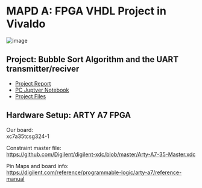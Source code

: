 # MAPD A: FPGA VHDL Project in Vivaldo
![image](https://user-images.githubusercontent.com/23053125/202862370-d2751405-4f29-4fec-8ecd-fce3687b269a.png)

## Project: Bubble Sort Algorithm and the UART transmitter/reciver 

* [Project Report](https://github.com/jjackson1994/MAPD/blob/main/MAPD_Project___Group_4_Final.pdf)
* [PC Juptyer Notebook](https://github.com/jjackson1994/MAPD/blob/main/PythonPerformanceComaparison.ipynb)
* [Project Files](https://github.com/jjackson1994/MAPD/tree/main/MAPD_BubbleSort_GroupProject_Vivado_Folder/MAPD_BubbleSort_GroupProject.srcs/sources_1/new)
## Hardware Setup: ARTY A7 FPGA

Our board:  
xc7a35tcsg324-1

Constraint master file:  
https://github.com/Digilent/digilent-xdc/blob/master/Arty-A7-35-Master.xdc

Pin Maps and board info:  
https://digilent.com/reference/programmable-logic/arty-a7/reference-manual
